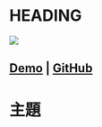 # **HEADING**
![](../images/PROJECT.jpg)

## [Demo][NUMBERDemo] | [GitHub][NUMBERJs]

[NUMBERDemo]:https://jamestong10.github.io/Javascript30/PROJECT/index.html
[NUMBERJs]:https://github.com/jamestong10/Javascript30/tree/master/PROJECT

# 主題

